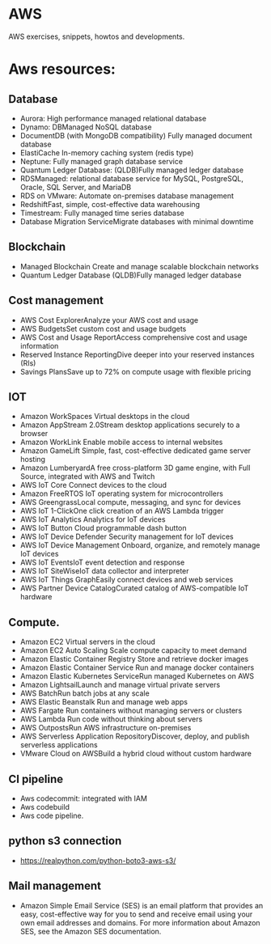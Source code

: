 # AWS

AWS exercises, snippets, howtos and developments.

# Aws resources:

## Database

* Aurora: High performance managed relational database
* Dynamo: DBManaged NoSQL database
* DocumentDB (with MongoDB compatibility) Fully managed document database
* ElastiCache In-memory caching system (redis type)
* Neptune: Fully managed graph database service
* Quantum Ledger Database: (QLDB)Fully managed ledger database
* RDSManaged: relational database service for MySQL, PostgreSQL, Oracle, SQL Server, and MariaDB
* RDS on VMware: Automate on-premises database management
* RedshiftFast, simple, cost-effective data warehousing
* Timestream: Fully managed time series database
* Database Migration ServiceMigrate databases with minimal downtime

## Blockchain

* Managed Blockchain Create and manage scalable blockchain networks
* Quantum Ledger Database (QLDB)Fully managed ledger database

## Cost management

* AWS Cost ExplorerAnalyze your AWS cost and usage
* AWS BudgetsSet custom cost and usage budgets
* AWS Cost and Usage ReportAccess comprehensive cost and usage information
* Reserved Instance ReportingDive deeper into your reserved instances (RIs)
* Savings PlansSave up to 72% on compute usage with flexible pricing

## IOT 

* Amazon WorkSpaces Virtual desktops in the cloud
* Amazon AppStream 2.0Stream desktop applications securely to a browser
* Amazon WorkLink Enable mobile access to internal websites
* Amazon GameLift Simple, fast, cost-effective dedicated game server hosting
* Amazon LumberyardA free cross-platform 3D game engine, with Full Source, integrated with AWS and Twitch
* AWS IoT Core Connect devices to the cloud
* Amazon FreeRTOS IoT operating system for microcontrollers
* AWS GreengrassLocal compute, messaging, and sync for devices
* AWS IoT 1-ClickOne click creation of an AWS Lambda trigger
* AWS IoT Analytics Analytics for IoT devices
* AWS IoT Button Cloud programmable dash button
* AWS IoT Device Defender Security management for IoT devices
* AWS IoT Device Management Onboard, organize, and remotely manage IoT devices
* AWS IoT EventsIoT event detection and response
* AWS IoT SiteWiseIoT data collector and interpreter
* AWS IoT Things GraphEasily connect devices and web services
* AWS Partner Device CatalogCurated catalog of AWS-compatible IoT hardware

## Compute.

* Amazon EC2 Virtual servers in the cloud
* Amazon EC2 Auto Scaling Scale compute capacity to meet demand
* Amazon Elastic Container Registry Store and retrieve docker images
* Amazon Elastic Container Service Run and manage docker containers
* Amazon Elastic Kubernetes ServiceRun managed Kubernetes on AWS
* Amazon LightsailLaunch and manage virtual private servers
* AWS BatchRun batch jobs at any scale
* AWS Elastic Beanstalk Run and manage web apps
* AWS Fargate Run containers without managing servers or clusters
* AWS Lambda Run code without thinking about servers
* AWS OutpostsRun AWS infrastructure on-premises
* AWS Serverless Application RepositoryDiscover, deploy, and publish serverless applications
* VMware Cloud on AWSBuild a hybrid cloud without custom hardware


## CI pipeline
* Aws codecommit: integrated with IAM
* Aws codebuild
* Aws code pipeline. 

## python s3 connection
* https://realpython.com/python-boto3-aws-s3/

## Mail management 
* Amazon Simple Email Service (SES) is an email platform that provides an easy, cost-effective way for you to send and receive email using your own email addresses and domains. For more information about Amazon SES, see the Amazon SES documentation.
